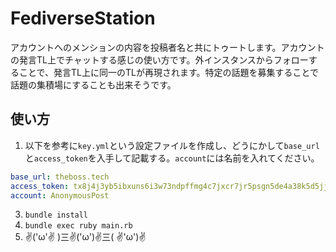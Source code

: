 # FediverseStation
アカウントへのメンションの内容を投稿者名と共にトゥートします。アカウントの発言TL上でチャットする感じの使い方です。外インスタンスからフォローすることで、発言TL上に同一のTLが再現されます。特定の話題を募集することで話題の集積場にすることも出来そうです。

## 使い方
1. 以下を参考に`key.yml`という設定ファイルを作成し、どうにかして`base_url`と`access_token`を入手して記載する。`account`には名前を入れてください。
```key.yml
base_url: theboss.tech
access_token: tx8j4j3yb5ibxuns6i3w73ndpffmg4c7jxcr7jr5psgn5de4a38k5d5jjc4tsir8
account: AnonymousPost
```
3. `bundle install`
4. `bundle exec ruby main.rb`
5.  ✌('ω'✌ )三✌('ω')✌三( ✌'ω')✌